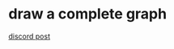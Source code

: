draw a complete graph
=====================

[discord post](https://discord.com/channels/576802746850869258/867799488898400266/894673223004872714)
